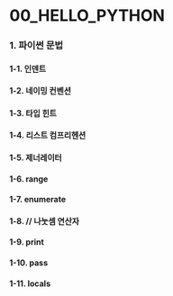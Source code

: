 # 00\_HELLO\_PYTHON

### 1. 파이썬 문법

#### 1-1. 인덴트

#### 1-2. 네이밍 컨벤션

#### 1-3. 타입 힌트

#### 1-4. 리스트 컴프리헨션

#### 1-5. 제너레이터

#### 1-6. range

#### 1-7. enumerate

#### 1-8. // 나눗셈 연산자

#### 1-9. print

#### 1-10. pass

#### 1-11. locals

